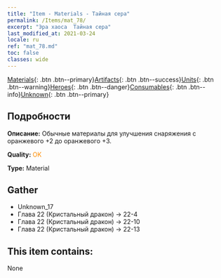 ```yaml
---
title: "Item - Materials - Тайная сера"
permalink: /Items/mat_78/
excerpt: "Эра хаоса  Тайная сера"
last_modified_at: 2021-03-24
locale: ru
ref: "mat_78.md"
toc: false
classes: wide
---
```

 [Materials](/ru/Items/){: .btn .btn--primary}[Artifacts](/ru/Items/Artifacts/){: .btn .btn--success}[Units](/ru/Items/Units/){: .btn .btn--warning}[Heroes](/ru/Items/Heroes/){: .btn .btn--danger}[Consumables](/ru/Items/Consumables/){: .btn .btn--info}[Unknown](/ru/Items/Unknown/){: .btn .btn--primary}

## Подробности
 **Описание:** Обычные материалы для улучшения снаряжения c оранжевого +2 до оранжевого +3.

 **Quality:** <span style="color: #FF8C00">OK</span>

 **Type:** Material

## Gather

*    Unknown_17 
*    Глава 22 (Кристальный дракон) -> 22-4 
*    Глава 22 (Кристальный дракон) -> 22-10 
*    Глава 22 (Кристальный дракон) -> 22-13 

## This item contains:

  None

